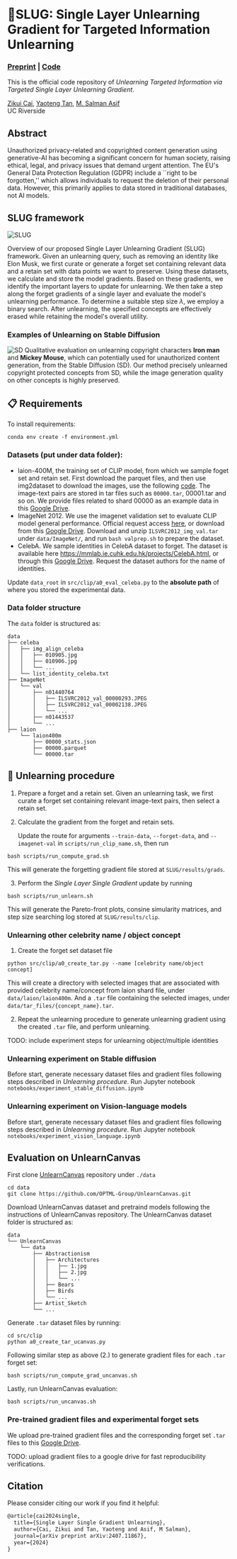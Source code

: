 # 🐛SLUG: Single Layer Unlearning Gradient for Targeted Information Unlearning

### [Preprint](https://arxiv.org/abs/2407.11867) | [Code](https://github.com/CSIPlab/slug)

This is the official code repository of *Unlearning Targeted Information via Targeted Single Layer Unlearning Gradient*.

 [Zikui Cai](https://zikuicai.github.io/), [Yaoteng Tan](https://ytengtan.github.io/), [M. Salman Asif](https://intra.ece.ucr.edu/~sasif/)<br>
 UC Riverside 
 

## Abstract
Unauthorized privacy-related and copyrighted content generation using generative-AI has becoming a significant concern for human society, raising ethical, legal, and privacy issues that demand urgent attention. The EU's General Data Protection Regulation (GDPR) include a ``right to be forgotten,'' which allows individuals to request the deletion of their personal data. However, this primarily applies to data stored in traditional databases, not AI models.

## SLUG framework

![SLUG](doc/framework.png)

Overview of our proposed Single Layer Unlearning Gradient (SLUG) framework. Given an unlearning query, such as removing an identity like Elon Musk, we first curate or generate a forget set containing relevant data and a retain set with data points we want to preserve. Using these datasets, we calculate and store the model gradients. Based on these gradients, we identify the important layers to update for unlearning. We then take a step along the forget gradients of a single layer and evaluate the model's unlearning performance. To determine a suitable step size $\lambda$, we employ a binary search. After unlearning, the specified concepts are effectively erased while retaining the model's overall utility.


### Examples of Unlearning on Stable Diffusion
![SD](doc/example-sd.png)
Qualitative evaluation on unlearning copyright characters **Iron man** and **Mickey Mouse**, which can potentially used for unauthorized content generation, from the Stable Diffusion (SD). Our method precisely unlearned copyright protected concepts from SD, while the image generation quality on other concepts is highly preserved.


## 📋 Requirements

To install requirements:

```setup
conda env create -f environment.yml
```


### Datasets (put under data folder):
- laion-400M, the training set of CLIP model, from which we sample foget set and retain set. First download the parquet files, and then use img2dataset to download the images, use the following [code](https://github.com/rom1504/img2dataset/blob/main/dataset_examples/laion400m.md). The image-text pairs are stored in tar files such as `00000.tar`, 00001.tar and so on. We provide files related to shard 00000 as an example data in this [Google Drive](https://drive.google.com/drive/folders/1K8DCnw3B56hUcxF-8SYWYo-AY1uLAWC1?usp=sharing).
- ImageNet 2012. We use the imagenet validation set to evaluate CLIP model general performance. Official request access [here](https://www.image-net.org/download.php), or download from this [Google Drive](https://drive.google.com/drive/folders/1K8DCnw3B56hUcxF-8SYWYo-AY1uLAWC1?usp=sharing).  Download and unzip `ILSVRC2012_img_val.tar` under `data/ImageNet/`, and run `bash valprep.sh` to prepare the dataset.
- CelebA. We sample identities in CelebA dataset to forget. The dataset is available here https://mmlab.ie.cuhk.edu.hk/projects/CelebA.html, or through this [Google Drive](https://drive.usercontent.google.com/download?id=0B7EVK8r0v71pZjFTYXZWM3FlRnM&authuser=0). Request the dataset authors for the name of identities.

Update `data_root` in `src/clip/a0_eval_celeba.py` to the **absolute path** of where you stored the experimental data.

### Data folder structure

The `data` folder is structured as:
```text
data
├── celeba
│   ├── img_align_celeba
│   │   ├── 010905.jpg
│   │   ├── 010906.jpg
│   │   └── ...
│   └── list_identity_celeba.txt
├── ImageNet
│   └── val
│       ├── n01440764
│       │   ├── ILSVRC2012_val_00000293.JPEG
│       │   ├── ILSVRC2012_val_00002138.JPEG
│       │   └── ...
│       ├── n01443537
│       └── ...
├── laion
    └── laion400m
        ├── 00000_stats.json
        ├── 00000.parquet
        └── 00000.tar
```


## 📝 Unlearning procedure

1. Prepare a forget and a retain set. Given an unlearning task, we first curate a forget set containing relevant image-text pairs, then select a retain set.

2. Calculate the gradient from the forget and retain sets.

   Update the route for arguments `--train-data`, `--forget-data`, and `--imagenet-val` in `scripts/run_clip_name.sh`, then run
```setup
bash scripts/run_compute_grad.sh
```
This will generate the forgetting gradient file stored at `SLUG/results/grads`.

3. Perform the _Single Layer Single Gradient_ update by running
```setup
bash scripts/run_unlearn.sh
```
This will generate the Pareto-front plots, consine simularity matrices, and step size searching log stored at `SLUG/results/clip`.

### Unlearning other celebrity name / object concept
1. Create the forget set dataset file
```setup
python src/clip/a0_create_tar.py --name [celebrity name/object concept]
```
This will create a directory with selected images that are associated with provided celebrity name/concept from laion shard file, under `data/laion/laion400m`.
And a `.tar` file containing the selected images, under `data/tar_files/{concept_name}.tar`.

2. Repeat the unlearning procedure to generate unlearning gradient using the created `.tar` file, and perform unlearning.

TODO: include experiment steps for unlearning object/multiple identities

### Unlearning experiment on Stable diffusion
Before start, generate necessary dataset files and gradient files following steps described in _Unlearning procedure_.
Run Jupyter notebook `notebooks/experiment_stable_diffusion.ipynb`

### Unlearning experiment on Vision-language models
Before start, generate necessary dataset files and gradient files following steps described in _Unlearning procedure_.
Run Jupyter notebook `notebooks/experiment_vision_language.ipynb`

## Evaluation on UnlearnCanvas
First clone [UnlearnCanvas](https://github.com/OPTML-Group/UnlearnCanvas) repository under `./data`
```setup
cd data
git clone https://github.com/OPTML-Group/UnlearnCanvas.git
```
Download UnlearnCanvas dataset and pretraind models following the instructions of UnlearnCanvas repository.
The UnlearnCanvas dataset folder is structured as:

```text
data
└── UnlearnCanvas
    └── data
        ├── Abstractionism
        │   ├── Architectures
        │   │   ├── 1.jpg
        │   │   ├── 2.jpg
        │   │   └── ...
        │   ├── Bears
        │   ├── Birds
        │   └── ...
        ├── Artist_Sketch
        └── ...
```
Generate `.tar` dataset files by running:
```setup
cd src/clip
python a0_create_tar_ucanvas.py
```

Following similar step as above (2.) to generate gradient files for each `.tar` forget set:
```setup
bash scripts/run_compute_grad_uncanvas.sh
```

Lastly, run UnlearnCanvas evaluation:
```setup
bash scripts/run_uncanvas.sh
```


### Pre-trained gradient files and experimental forget sets
We upload pre-trained gradient files and the corresponding forget set `.tar` files to this [Google Drive](https://drive.google.com/drive/folders/1K8DCnw3B56hUcxF-8SYWYo-AY1uLAWC1?usp=sharing).

TODO: upload gradient files to a google drive for fast reproducibility verifications.


## Citation
Please consider citing our work if you find it helpful:

```latex
@article{cai2024single,
  title={Single Layer Single Gradient Unlearning},
  author={Cai, Zikui and Tan, Yaoteng and Asif, M Salman},
  journal={arXiv preprint arXiv:2407.11867},
  year={2024}
}
```
